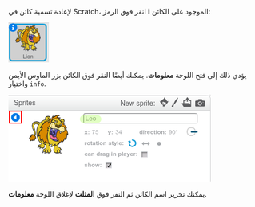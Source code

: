 لإعادة تسمية كائن في Scratch، انقر فوق الرمز **i** الموجود على الكائن:

![لقطة الشاشة](images/rename-info.png)

يؤدي ذلك إلى فتح اللوحة **معلومات**. يمكنك أيضًا النقر فوق الكائن بزر الماوس الأيمن واختيار `info`.

![لقطة الشاشة](images/rename-change.png)

يمكنك تحرير اسم الكائن ثم النقر فوق **المثلث** لإغلاق اللوحة **معلومات**.